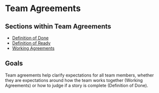 # Team Agreements

## Sections within Team Agreements

* [Definition of Done](definition-of-done.md)
* [Definition of Ready](definition-of-ready.md)
* [Working Agreements](working-agreements.md)

## Goals

Team agreements help clarify expectations for all team members, whether they are expectations around how the team works together (Working Agreements) or how to judge if a story is complete (Definition of Done).
